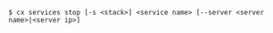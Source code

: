<!-- usedin: [ _includes/_inlines/Toolbelt/common/services] - layout:code post: services_usage -->

```
$ cx services stop [-s <stack>] <service name> [--server <server name>|<server ip>]
```
